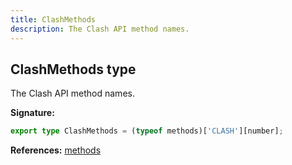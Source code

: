 ```yaml
---
title: ClashMethods
description: The Clash API method names.
---
```


## ClashMethods type

The Clash API method names.

**Signature:**

```ts
export type ClashMethods = (typeof methods)['CLASH'][number];
```

**References:** [methods](/api/methods)

